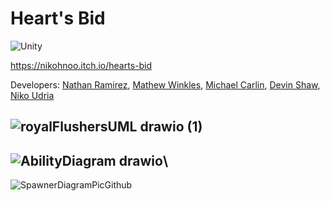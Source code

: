 # Heart's Bid
![Unity](https://img.shields.io/badge/Unity-100000?style=for-the-badge&logo=unity&logoColor=white)

https://nikohnoo.itch.io/hearts-bid

Developers: [Nathan Ramirez](https://github.com/ramirez-nathan),
            [Mathew Winkles](https://github.com/mathyu03),
            [Michael Carlin](https://github.com/mrcarlin2003),
            [Devin Shaw](https://github.com/devinrshaw),
            [Niko Udria](https://github.com/nikohno)

![royalFlushersUML drawio (1)](https://github.com/user-attachments/assets/618c4c98-1135-4f75-922c-5c01b0e01db3)
-------------------------------------------------------------------------------------------------------------------
![AbilityDiagram drawio](https://github.com/user-attachments/assets/d3a9db1b-e3df-46ca-9d62-0ed7991d7015)\
-------------------------------------------------------------------------------------------------------------------
![SpawnerDiagramPicGithub](https://github.com/user-attachments/assets/4435c3e3-55c2-4b20-85a2-57fc42974e1e)
